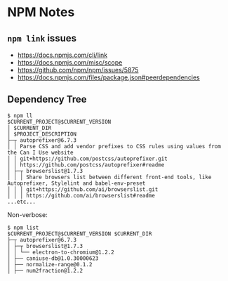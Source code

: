 # NPM Notes

## `npm link` issues

* https://docs.npmjs.com/cli/link
* https://docs.npmjs.com/misc/scope
* https://github.com/npm/npm/issues/5875
* https://docs.npmjs.com/files/package.json#peerdependencies

## Dependency Tree

```
$ npm ll
$CURRENT_PROJECT@$CURRENT_VERSION
│ $CURRENT_DIR
│ $PROJECT_DESCRIPTION
├─┬ autoprefixer@6.7.3
│ │ Parse CSS and add vendor prefixes to CSS rules using values from the Can I Use website
│ │ git+https://github.com/postcss/autoprefixer.git
│ │ https://github.com/postcss/autoprefixer#readme
│ ├─┬ browserslist@1.7.3
│ │ │ Share browsers list between different front-end tools, like Autoprefixer, Stylelint and babel-env-preset
│ │ │ git+https://github.com/ai/browserslist.git
│ │ │ https://github.com/ai/browserslist#readme
...etc...
```

Non-verbose:

```
$ npm list
$CURRENT_PROJECT@$CURRENT_VERSION $CURRENT_DIR
├─┬ autoprefixer@6.7.3
│ ├─┬ browserslist@1.7.3
│ │ └── electron-to-chromium@1.2.2
│ ├── caniuse-db@1.0.30000623
│ ├── normalize-range@0.1.2
│ ├── num2fraction@1.2.2
```
